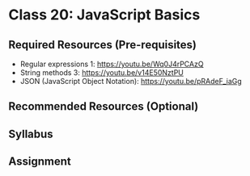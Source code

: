 # Class 20: JavaScript Basics

## Required Resources (Pre-requisites)
* Regular expressions 1: https://youtu.be/Wq0J4rPCAzQ
* String methods 3: https://youtu.be/v14E50NztPU
* JSON (JavaScript Object Notation): https://youtu.be/pRAdeF_iaGg

## Recommended Resources (Optional)

## Syllabus

## Assignment

